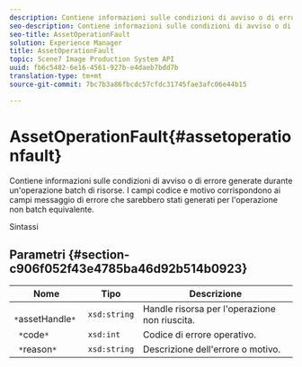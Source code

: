 ```yaml
---
description: Contiene informazioni sulle condizioni di avviso o di errore generate durante un'operazione batch di risorse. I campi codice e motivo corrispondono ai campi messaggio di errore che sarebbero stati generati per l'operazione non batch equivalente.
seo-description: Contiene informazioni sulle condizioni di avviso o di errore generate durante un'operazione batch di risorse. I campi codice e motivo corrispondono ai campi messaggio di errore che sarebbero stati generati per l'operazione non batch equivalente.
seo-title: AssetOperationFault
solution: Experience Manager
title: AssetOperationFault
topic: Scene7 Image Production System API
uuid: fb6c5482-6e16-4561-927b-e4daeb7bdd7b
translation-type: tm+mt
source-git-commit: 7bc7b3a86fbcdc57cfdc31745fae3afc06e44b15

---
```



# AssetOperationFault{#assetoperationfault}

Contiene informazioni sulle condizioni di avviso o di errore generate durante un&#39;operazione batch di risorse. I campi codice e motivo corrispondono ai campi messaggio di errore che sarebbero stati generati per l&#39;operazione non batch equivalente.

Sintassi

## Parametri {#section-c906f052f43e4785ba46d92b514b0923}

| Nome | Tipo | Descrizione |
|---|---|---|
| ` *`assetHandle`*` | `xsd:string` | Handle risorsa per l&#39;operazione non riuscita. |
| ` *`code`*` | `xsd:int` | Codice di errore operativo. |
| ` *`reason`*` | `xsd:string` | Descrizione dell&#39;errore o motivo. |

